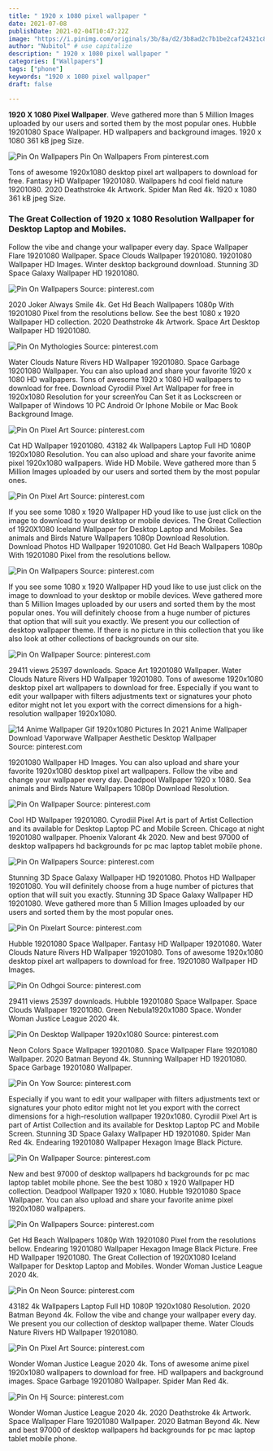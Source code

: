 ```yaml
---
title: " 1920 x 1080 pixel wallpaper "
date: 2021-07-08
publishDate: 2021-02-04T10:47:22Z
image: "https://i.pinimg.com/originals/3b/8a/d2/3b8ad2c7b1be2caf24321c852103598a.jpg"
author: "Nubitol" # use capitalize
description: " 1920 x 1080 pixel wallpaper "
categories: ["Wallpapers"]
tags: ["phone"]
keywords: "1920 x 1080 pixel wallpaper"
draft: false

---
```



**1920 X 1080 Pixel Wallpaper**. Weve gathered more than 5 Million Images uploaded by our users and sorted them by the most popular ones. Hubble 19201080 Space Wallpaper. HD wallpapers and background images. 1920 x 1080 361 kB jpeg Size.

![Pin On Wallpapers](https://i.pinimg.com/originals/f9/5c/cd/f95ccdaf1a02aad71225d51051818161.jpg "Pin On Wallpapers")
Pin On Wallpapers From pinterest.com


Tons of awesome 1920x1080 desktop pixel art wallpapers to download for free. Fantasy HD Wallpaper 19201080. Wallpapers hd cool field nature 19201080. 2020 Deathstroke 4k Artwork. Spider Man Red 4k. 1920 x 1080 361 kB jpeg Size.

### The Great Collection of 1920 x 1080 Resolution Wallpaper for Desktop Laptop and Mobiles.

Follow the vibe and change your wallpaper every day. Space Wallpaper Flare 19201080 Wallpaper. Space Clouds Wallpaper 19201080. 19201080 Wallpaper HD Images. Winter desktop background download. Stunning 3D Space Galaxy Wallpaper HD 19201080.


![Pin On Wallpapers](https://i.pinimg.com/originals/08/1c/32/081c324c228b301b1d650267584968a6.png "Pin On Wallpapers")
Source: pinterest.com

2020 Joker Always Smile 4k. Get Hd Beach Wallpapers 1080p With 19201080 Pixel from the resolutions bellow. See the best 1080 x 1920 Wallpaper HD collection. 2020 Deathstroke 4k Artwork. Space Art Desktop Wallpaper HD 19201080.

![Pin On Mythologies](https://i.pinimg.com/originals/79/96/af/7996af52f9ef6965033a75015277bf55.jpg "Pin On Mythologies")
Source: pinterest.com

Water Clouds Nature Rivers HD Wallpaper 19201080. Space Garbage 19201080 Wallpaper. You can also upload and share your favorite 1920 x 1080 HD wallpapers. Tons of awesome 1920 x 1080 HD wallpapers to download for free. Download Cyrodiil Pixel Art Wallpaper for free in 1920x1080 Resolution for your screenYou Can Set it as Lockscreen or Wallpaper of Windows 10 PC Android Or Iphone Mobile or Mac Book Background Image.

![Pin On Pixel Art](https://i.pinimg.com/originals/bc/e1/d7/bce1d74e9e4e08bd9f7cc4a73eeb423e.jpg "Pin On Pixel Art")
Source: pinterest.com

Cat HD Wallpaper 19201080. 43182 4k Wallpapers Laptop Full HD 1080P 1920x1080 Resolution. You can also upload and share your favorite anime pixel 1920x1080 wallpapers. Wide HD Mobile. Weve gathered more than 5 Million Images uploaded by our users and sorted them by the most popular ones.

![Pin On Pixel Art](https://i.pinimg.com/originals/74/bf/d3/74bfd35006985befef200e2eabd28c63.png "Pin On Pixel Art")
Source: pinterest.com

If you see some 1080 x 1920 Wallpaper HD youd like to use just click on the image to download to your desktop or mobile devices. The Great Collection of 1920X1080 Iceland Wallpaper for Desktop Laptop and Mobiles. Sea animals and Birds Nature Wallpapers 1080p Download Resolution. Download Photos HD Wallpaper 19201080. Get Hd Beach Wallpapers 1080p With 19201080 Pixel from the resolutions bellow.

![Pin On Wallpapers](https://i.pinimg.com/originals/f9/5c/cd/f95ccdaf1a02aad71225d51051818161.jpg "Pin On Wallpapers")
Source: pinterest.com

If you see some 1080 x 1920 Wallpaper HD youd like to use just click on the image to download to your desktop or mobile devices. Weve gathered more than 5 Million Images uploaded by our users and sorted them by the most popular ones. You will definitely choose from a huge number of pictures that option that will suit you exactly. We present you our collection of desktop wallpaper theme. If there is no picture in this collection that you like also look at other collections of backgrounds on our site.

![Pin On Wallpaper](https://i.pinimg.com/736x/a5/32/dc/a532dce90d64aaf4e4a42581b45fbf81.jpg "Pin On Wallpaper")
Source: pinterest.com

29411 views 25397 downloads. Space Art 19201080 Wallpaper. Water Clouds Nature Rivers HD Wallpaper 19201080. Tons of awesome 1920x1080 desktop pixel art wallpapers to download for free. Especially if you want to edit your wallpaper with filters adjustments text or signatures your photo editor might not let you export with the correct dimensions for a high-resolution wallpaper 1920x1080.

![14 Anime Wallpaper Gif 1920x1080 Pictures In 2021 Anime Wallpaper Download Vaporwave Wallpaper Aesthetic Desktop Wallpaper](https://i.pinimg.com/originals/8e/14/55/8e145599d4847e339828787162952035.gif "14 Anime Wallpaper Gif 1920x1080 Pictures In 2021 Anime Wallpaper Download Vaporwave Wallpaper Aesthetic Desktop Wallpaper")
Source: pinterest.com

19201080 Wallpaper HD Images. You can also upload and share your favorite 1920x1080 desktop pixel art wallpapers. Follow the vibe and change your wallpaper every day. Deadpool Wallpaper 1920 x 1080. Sea animals and Birds Nature Wallpapers 1080p Download Resolution.

![Pin On Wallpaper](https://i.pinimg.com/originals/0a/45/d2/0a45d25bb25df87f18f690f14a490f91.jpg "Pin On Wallpaper")
Source: pinterest.com

Cool HD Wallpaper 19201080. Cyrodiil Pixel Art is part of Artist Collection and its available for Desktop Laptop PC and Mobile Screen. Chicago at night 19201080 wallpaper. Phoenix Valorant 4k 2020. New and best 97000 of desktop wallpapers hd backgrounds for pc mac laptop tablet mobile phone.

![Pin On Wallpapers](https://i.pinimg.com/originals/b0/75/63/b07563b4cb915b66b32422cb697438d5.png "Pin On Wallpapers")
Source: pinterest.com

Stunning 3D Space Galaxy Wallpaper HD 19201080. Photos HD Wallpaper 19201080. You will definitely choose from a huge number of pictures that option that will suit you exactly. Stunning 3D Space Galaxy Wallpaper HD 19201080. Weve gathered more than 5 Million Images uploaded by our users and sorted them by the most popular ones.

![Pin On Pixelart](https://i.pinimg.com/originals/2e/6a/74/2e6a740b2a4a52fce49dbf76bd4b4e88.jpg "Pin On Pixelart")
Source: pinterest.com

Hubble 19201080 Space Wallpaper. Fantasy HD Wallpaper 19201080. Water Clouds Nature Rivers HD Wallpaper 19201080. Tons of awesome 1920x1080 desktop pixel art wallpapers to download for free. 19201080 Wallpaper HD Images.

![Pin On Odhgoi](https://i.pinimg.com/originals/89/e3/7d/89e37d9611818e81f65d368d0350e5c7.jpg "Pin On Odhgoi")
Source: pinterest.com

29411 views 25397 downloads. Hubble 19201080 Space Wallpaper. Space Clouds Wallpaper 19201080. Green Nebula1920x1080 Space. Wonder Woman Justice League 2020 4k.

![Pin On Desktop Wallpaper 1920x1080](https://i.pinimg.com/originals/cd/4a/09/cd4a096b2096ebb4f460c171cf0f913e.jpg "Pin On Desktop Wallpaper 1920x1080")
Source: pinterest.com

Neon Colors Space Wallpaper 19201080. Space Wallpaper Flare 19201080 Wallpaper. 2020 Batman Beyond 4k. Stunning Wallpaper HD 19201080. Space Garbage 19201080 Wallpaper.

![Pin On Yow](https://i.pinimg.com/originals/ea/a7/b3/eaa7b3d73ba29f0052ce44820a9244a9.jpg "Pin On Yow")
Source: pinterest.com

Especially if you want to edit your wallpaper with filters adjustments text or signatures your photo editor might not let you export with the correct dimensions for a high-resolution wallpaper 1920x1080. Cyrodiil Pixel Art is part of Artist Collection and its available for Desktop Laptop PC and Mobile Screen. Stunning 3D Space Galaxy Wallpaper HD 19201080. Spider Man Red 4k. Endearing 19201080 Wallpaper Hexagon Image Black Picture.

![Pin On Wallpaper](https://i.pinimg.com/originals/1d/16/e8/1d16e804622b36fdf5c6f6cbb69ff62d.png "Pin On Wallpaper")
Source: pinterest.com

New and best 97000 of desktop wallpapers hd backgrounds for pc mac laptop tablet mobile phone. See the best 1080 x 1920 Wallpaper HD collection. Deadpool Wallpaper 1920 x 1080. Hubble 19201080 Space Wallpaper. You can also upload and share your favorite anime pixel 1920x1080 wallpapers.

![Pin On Wallpapers](https://i.pinimg.com/originals/23/49/de/2349dec2fd814fd1f8d787bbb1ee10ad.jpg "Pin On Wallpapers")
Source: pinterest.com

Get Hd Beach Wallpapers 1080p With 19201080 Pixel from the resolutions bellow. Endearing 19201080 Wallpaper Hexagon Image Black Picture. Free HD Wallpaper 19201080. The Great Collection of 1920X1080 Iceland Wallpaper for Desktop Laptop and Mobiles. Wonder Woman Justice League 2020 4k.

![Pin On Neon](https://i.pinimg.com/originals/3c/ab/43/3cab434622d9fabfde2f46e9a51380d6.gif "Pin On Neon")
Source: pinterest.com

43182 4k Wallpapers Laptop Full HD 1080P 1920x1080 Resolution. 2020 Batman Beyond 4k. Follow the vibe and change your wallpaper every day. We present you our collection of desktop wallpaper theme. Water Clouds Nature Rivers HD Wallpaper 19201080.

![Pin On Pixel Art](https://i.pinimg.com/originals/74/80/91/7480915cb36b29fcbf48e5e4264c29a8.png "Pin On Pixel Art")
Source: pinterest.com

Wonder Woman Justice League 2020 4k. Tons of awesome anime pixel 1920x1080 wallpapers to download for free. HD wallpapers and background images. Space Garbage 19201080 Wallpaper. Spider Man Red 4k.

![Pin On Hj](https://i.pinimg.com/originals/3b/8a/d2/3b8ad2c7b1be2caf24321c852103598a.jpg "Pin On Hj")
Source: pinterest.com

Wonder Woman Justice League 2020 4k. 2020 Deathstroke 4k Artwork. Space Wallpaper Flare 19201080 Wallpaper. 2020 Batman Beyond 4k. New and best 97000 of desktop wallpapers hd backgrounds for pc mac laptop tablet mobile phone.

